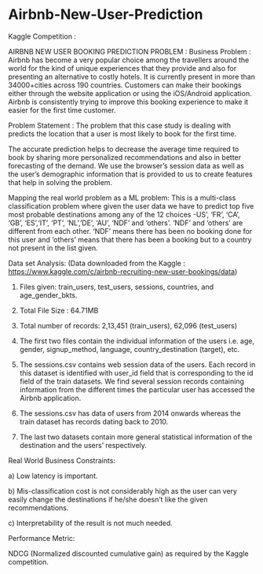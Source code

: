 # Airbnb-New-User-Prediction
Kaggle Competition : 

AIRBNB NEW USER BOOKING PREDICTION PROBLEM :
Business Problem :
Airbnb has become a very popular choice among the travellers around the world for the kind of unique experiences that they provide and also for presenting an alternative to costly hotels. It is currently present in more than 34000+cities across 190 countries. Customers can make their bookings either through the website application or using the iOS/Android application. Airbnb is consistently trying to improve this booking experience to make it easier for the first time customer.

Problem Statement :
The problem that this case study is dealing with predicts the location that a user is most likely to book for the first time.

The accurate prediction helps to decrease the average time required to book by sharing more personalized recommendations and also in better forecasting of the demand. We use the browser’s session data as well as the user’s demographic information that is provided to us to create features that help in solving the problem.

Mapping the real world problem as a ML problem:
This is a multi-class classification problem where given the user data we have to predict top five most probable destinations among any of the 12 choices -US’, ‘FR’, ‘CA’, ‘GB’, ‘ES’,‘IT’, ‘PT’, ‘NL’,’DE’, ‘AU’, ‘NDF’ and ‘others’. ‘NDF’ and ‘others’ are different from each other. ‘NDF’ means there has been no booking done for this user and ‘others’ means that there has been a booking but to a country not present in the list given.

Data set Analysis: (Data downloaded from the Kaggle : https://www.kaggle.com/c/airbnb-recruiting-new-user-bookings/data)

1) Files given: train_users, test_users, sessions, countries, and age_gender_bkts.

2) Total File Size : 64.71MB

3) Total number of records: 2,13,451 (train_users), 62,096 (test_users)

4) The first two files contain the individual information of the users i.e. age, gender, signup_method, language, country_destination (target), etc.

5) The sessions.csv contains web session data of the users. Each record in this dataset is identified with user_id field that is corresponding to the id field of the train datasets. We find several session records containing information from the different times the particular user has accessed the Airbnb application.

6) The sessions.csv has data of users from 2014 onwards whereas the train dataset has records dating back to 2010.

7) The last two datasets contain more general statistical information of the destination and the users’ respectively.

Real World Business Constraints:

a) Low latency is important.

b) Mis-classification cost is not considerably high as the user can very easily change the destinations if he/she doesn’t like the given recommendations.

c) Interpretability of the result is not much needed.

Performance Metric:

NDCG (Normalized discounted cumulative gain) as required by the Kaggle competition.
